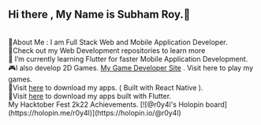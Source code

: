 ## Hi there , My Name is Subham Roy.👋
<br>
🧍About Me : I am Full Stack Web and Mobile Application Developer.
<br>
📁Check out my Web Development repositories to learn more
<br>
🌱 I’m currently learning Flutter for faster Mobile Application Development.
<br>
🎮I also develop 2D Games. <a href="https://r0y4l23.itch.io">My Game Developer Site</a> . Visit here to play my games.
<br>
📱Visit <a href="https://drive.google.com/drive/folders/16j_cZZYs7n0v2eKfwdTsYTNysw_HMcME?usp=sharing">here</a> to download my apps. ( Built with React Native ).
<br>
📱Visit <a href="https://drive.google.com/drive/folders/191SPFKAk3L5LbgsFLItlw7gATRQ7-Z_C?usp=sharing">here</a> to download my apps built with Flutter.
<br>
My Hacktober Fest 2k22 Achievements.
[![@r0y4l's Holopin board](https://holopin.me/r0y4l)](https://holopin.io/@r0y4l)
